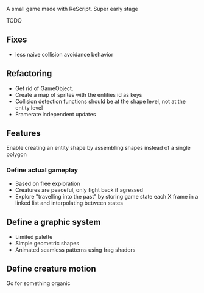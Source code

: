 A small game made with ReScript. Super early stage

TODO

## Fixes

- less naive collision avoidance behavior

## Refactoring

- Get rid of GameObject.
- Create a map of sprites with the entities id as keys
- Collision detection functions should be at the shape level, not at the entity level
- Framerate independent updates

## Features

Enable creating an entity shape by assembling shapes instead of a single polygon

### Define actual gameplay

- Based on free exploration
- Creatures are peaceful, only fight back if agressed
- Explore "travelling into the past" by storing game state each X frame in a linked list and interpolating between states

## Define a graphic system

- Limited palette
- Simple geometric shapes
- Animated seamless patterns using frag shaders

## Define creature motion

Go for something organic
